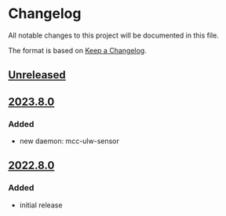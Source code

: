 # Changelog
All notable changes to this project will be documented in this file.

The format is based on [Keep a Changelog](https://keepachangelog.com/).

## [Unreleased]

## [2023.8.0]

### Added
- new daemon: mcc-ulw-sensor

## [2022.8.0]

### Added
- initial release

[Unreleased]: https://github.com/yaq-project/yaqd-mcc/-/compare/v2023.8.0...main
[2023.8.0]: https://github.com/yaq-project/yaqd-mcc/-/compare/v2022.8.0...v2023.8.0
[2022.8.0]: https://github.com/yaq-project/yaqd-mcc/-/tags/v2022.8.0

